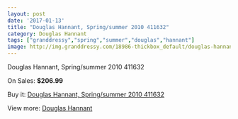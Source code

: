 ```yaml
---
layout: post
date: '2017-01-13'
title: "Douglas Hannant, Spring/summer 2010 411632"
category: Douglas Hannant
tags: ["granddressy","spring","summer","douglas","hannant"]
image: http://img.granddressy.com/18986-thickbox_default/douglas-hannant-spring-summer-2010-411632.jpg
---
```

Douglas Hannant, Spring/summer 2010 411632

On Sales: **$206.99**
<a href="https://www.granddressy.com/en/douglas-hannant/17969-douglas-hannant-spring-summer-2010-411632.html"><amp-img layout="responsive" width="600" height="600" src="//img.granddressy.com/18986-thickbox_default/douglas-hannant-spring-summer-2010-411632.jpg" alt="Douglas Hannant, Spring/summer 2010 411632 0" /></a>

Buy it: [Douglas Hannant, Spring/summer 2010 411632](https://www.granddressy.com/en/douglas-hannant/17969-douglas-hannant-spring-summer-2010-411632.html "Douglas Hannant, Spring/summer 2010 411632")

View more: [Douglas Hannant](https://www.granddressy.com/en/299-douglas-hannant "Douglas Hannant")